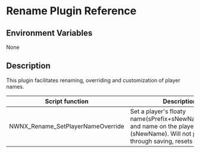 # Rename Plugin Reference

## Environment Variables

None

## Description


This plugin facilitates renaming, overriding and customization of player names.

Script function | Description  
----------------|-------------
NWNX_Rename_SetPlayerNameOverride | Set a player's floaty name(sPrefix+sNewName+sSuffix) and name on the player list (sNewName). Will not persist through saving, resets or logout.